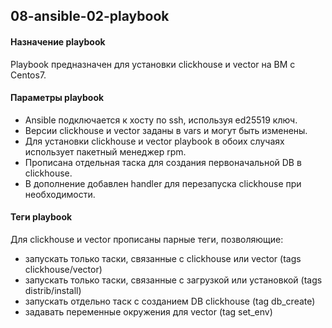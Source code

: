 ## 08-ansible-02-playbook

#### Назначение playbook
Playbook предназначен для установки clickhouse и vector на ВМ с Centos7.  

#### Параметры playbook
- Ansible подключается к хосту по ssh, используя ed25519 ключ.
- Версии clickhouse и vector заданы в vars и могут быть изменены.
- Для установки clickhouse и vector playbook в обоих случаях использует пакетный менеджер rpm.
- Прописана отдельная таска для создания первоначальной DB в clickhouse.
- В дополнение добавлен handler для перезапуска clickhouse при необходимости.

#### Теги playbook
Для clickhouse и vector прописаны парные теги, позволяющие:
- запускать только таски, связанные с clickhouse или vector (tags clickhouse/vector)
- запускать только таски, связанные с загрузкой или установкой (tags distrib/install)
- запускать отдельно таск с созданием DB clickhouse (tag db_create)
- задавать переменные окружения для vector (tag set_env)
